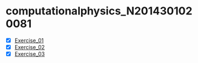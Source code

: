 # computationalphysics_N2014301020081
  - [x] [Exercise_01](https://github.com/kdfeng/computationalphysics_N2014301020081/blob/master/exercise_01)
  - [x] [Exercise_02](https://github.com/kdfeng/computationalphysics_N2014301020081/blob/master/draw%20my%20English%20name.py)
  - [x] [Exercise_03](https://www.zybuluo.com/2014301020081/note/505426)
